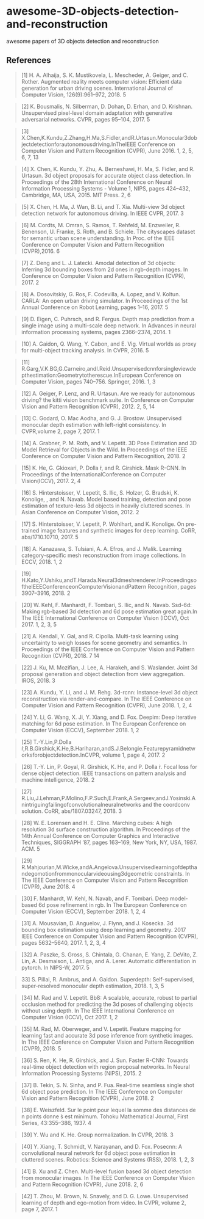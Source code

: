 # awesome-3D-objects-detection-and-reconstruction
awesome papers of 3D objects detection and reconstruction

## References
> [1] H. A. Alhaija, S. K. Mustikovela, L. Mescheder, A. Geiger, and C. Rother. Augmented reality meets computer vision: Efficient data generation for urban driving scenes. International Journal of Computer Vision, 126(9):961–972, 2018. 5

> [2] K. Bousmalis, N. Silberman, D. Dohan, D. Erhan, and D. Krishnan. Unsupervised pixel-level domain adaptation with generative adversarial networks. CVPR, pages 95–104, 2017. 5

> [3] X.Chen,K.Kundu,Z.Zhang,H.Ma,S.Fidler,andR.Urtasun.Monocular3dobjectdetectionforautonomousdriving.InTheIEEE Conference on Computer Vision and Pattern Recognition (CVPR), June 2016. 1, 2, 5, 6, 7, 13

> [4] X. Chen, K. Kundu, Y. Zhu, A. Berneshawi, H. Ma, S. Fidler, and R. Urtasun. 3d object proposals for accurate object class detection. In Proceedings of the 28th International Conference on Neural Information Processing Systems - Volume 1, NIPS, pages 424–432, Cambridge, MA, USA, 2015. MIT Press. 2, 6

>[5] X. Chen, H. Ma, J. Wan, B. Li, and T. Xia. Multi-view 3d object detection network for autonomous driving. In IEEE CVPR, 2017. 3

>[6] M. Cordts, M. Omran, S. Ramos, T. Rehfeld, M. Enzweiler, R. Benenson, U. Franke, S. Roth, and B. Schiele. The cityscapes dataset for semantic urban scene understanding. In Proc. of the IEEE Conference on Computer Vision and Pattern Recognition (CVPR),2016. 6

>[7] Z. Deng and L. J. Latecki. Amodal detection of 3d objects: Inferring 3d bounding boxes from 2d ones in rgb-depth images. In
Conference on Computer Vision and Pattern Recognition (CVPR), 2017. 2

>[8] A. Dosovitskiy, G. Ros, F. Codevilla, A. Lopez, and V. Koltun. CARLA: An open urban driving simulator. In Proceedings of the 1st Annual Conference on Robot Learning, pages 1–16, 2017. 5

>[9] D. Eigen, C. Puhrsch, and R. Fergus. Depth map prediction from a single image using a multi-scale deep network. In Advances in neural information processing systems, pages 2366–2374, 2014. 1

>[10] A. Gaidon, Q. Wang, Y. Cabon, and E. Vig. Virtual worlds as proxy for multi-object tracking analysis. In CVPR, 2016. 5

>[11] R.Garg,V.K.BG,G.Carneiro,andI.Reid.Unsupervisedcnnforsingleviewdepthestimation:Geometrytotherescue.InEuropean
Conference on Computer Vision, pages 740–756. Springer, 2016. 1, 3

>[12] A. Geiger, P. Lenz, and R. Urtasun. Are we ready for autonomous driving? the kitti vision benchmark suite. In Conference on Computer Vision and Pattern Recognition (CVPR), 2012. 2, 5, 14

>[13] C. Godard, O. Mac Aodha, and G. J. Brostow. Unsupervised monocular depth estimation with left-right consistency. In CVPR,volume 2, page 7, 2017. 1

>[14] A. Grabner, P. M. Roth, and V. Lepetit. 3D Pose Estimation and 3D Model Retrieval for Objects in the Wild. In Proceedings of the IEEE Conference on Computer Vision and Pattern Recognition, 2018. 2

>[15] K. He, G. Gkioxari, P. Dolla ́r, and R. Girshick. Mask R-CNN. In Proceedings of the InternationalConference on Computer Vision(ICCV), 2017. 2, 4
 
>[16] S. Hinterstoisser, V. Lepetit, S. Ilic, S. Holzer, G. Bradski, K. Konolige, , and N. Navab. Model based training, detection and pose estimation of texture-less 3d objects in heavily cluttered scenes. In Asian Conference on Computer Vision, 2012. 2

>[17] S. Hinterstoisser, V. Lepetit, P. Wohlhart, and K. Konolige. On pre-trained image features and synthetic images for deep learning. CoRR, abs/1710.10710, 2017. 5

>[18] A. Kanazawa, S. Tulsiani, A. A. Efros, and J. Malik. Learning category-specific mesh reconstruction from image collections. In ECCV, 2018. 1, 2
 
>[19] H.Kato,Y.Ushiku,andT.Harada.Neural3dmeshrenderer.InProceedingsoftheIEEEConferenceonComputerVisionandPattern
Recognition, pages 3907–3916, 2018. 2

>[20] W. Kehl, F. Manhardt, F. Tombari, S. Ilic, and N. Navab. Ssd-6d: Making rgb-based 3d detection and 6d pose estimation great again.In The IEEE International Conference on Computer Vision (ICCV), Oct 2017. 1, 2, 3, 5

>[21] A. Kendall, Y. Gal, and R. Cipolla. Multi-task learning using uncertainty to weigh losses for scene geometry and semantics. In Proceedings of the IEEE Conference on Computer Vision and Pattern Recognition (CVPR), 2018. 7 14
 
>[22] J. Ku, M. Mozifian, J. Lee, A. Harakeh, and S. Waslander. Joint 3d proposal generation and object detection from view aggregation. IROS, 2018. 3

>[23] A. Kundu, Y. Li, and J. M. Rehg. 3d-rcnn: Instance-level 3d object reconstruction via render-and-compare. In The IEEE Conference on Computer Vision and Pattern Recognition (CVPR), June 2018. 1, 2, 4

>[24] Y. Li, G. Wang, X. Ji, Y. Xiang, and D. Fox. Deepim: Deep iterative matching for 6d pose estimation. In The European Conference on Computer Vision (ECCV), September 2018. 1, 2

>[25] T.-Y.Lin,P.Dolla ́r,R.B.Girshick,K.He,B.Hariharan,andS.J.Belongie.Featurepyramidnetworksforobjectdetection.InCVPR, volume 1, page 4, 2017. 2

>[26] T.-Y. Lin, P. Goyal, R. Girshick, K. He, and P. Dolla ́r. Focal loss for dense object detection. IEEE transactions on pattern analysis and machine intelligence, 2018. 2

>[27] R.Liu,J.Lehman,P.Molino,F.P.Such,E.Frank,A.Sergeev,andJ.Yosinski.Anintriguingfailingofconvolutionalneuralnetworks and the coordconv solution. CoRR, abs/1807.03247, 2018. 3

>[28] W. E. Lorensen and H. E. Cline. Marching cubes: A high resolution 3d surface construction algorithm. In Proceedings of the 14th Annual Conference on Computer Graphics and Interactive Techniques, SIGGRAPH ’87, pages 163–169, New York, NY, USA, 1987. ACM. 5

>[29] R.Mahjourian,M.Wicke,andA.Angelova.Unsupervisedlearningofdepthandegomotionfrommonocularvideousing3dgeometric constraints. In The IEEE Conference on Computer Vision and Pattern Recognition (CVPR), June 2018. 4

>[30] F. Manhardt, W. Kehl, N. Navab, and F. Tombari. Deep model-based 6d pose refinement in rgb. In The European Conference on Computer Vision (ECCV), September 2018. 1, 2, 4

>[31] A. Mousavian, D. Anguelov, J. Flynn, and J. Kosecka. 3d bounding box estimation using deep learning and geometry. 2017 IEEE Conference on Computer Vision and Pattern Recognition (CVPR), pages 5632–5640, 2017. 1, 2, 3, 4

>[32] A. Paszke, S. Gross, S. Chintala, G. Chanan, E. Yang, Z. DeVito, Z. Lin, A. Desmaison, L. Antiga, and A. Lerer. Automatic differentiation in pytorch. In NIPS-W, 2017. 5

>33] S. Pillai, R. Ambrus, and A. Gaidon. Superdepth: Self-supervised, super-resolved monocular depth estimation, 2018. 1, 3, 5

>[34] M. Rad and V. Lepetit. Bb8: A scalable, accurate, robust to partial occlusion method for predicting the 3d poses of challenging objects without using depth. In The IEEE International Conference on Computer Vision (ICCV), Oct 2017. 1, 2

>[35] M. Rad, M. Oberweger, and V. Lepetit. Feature mapping for learning fast and accurate 3d pose inference from synthetic images. In The IEEE Conference on Computer Vision and Pattern Recognition (CVPR), 2018. 5

>[36] S. Ren, K. He, R. Girshick, and J. Sun. Faster R-CNN: Towards real-time object detection with region proposal networks. In Neural Information Processing Systems (NIPS), 2015. 2

>[37] B. Tekin, S. N. Sinha, and P. Fua. Real-time seamless single shot 6d object pose prediction. In The IEEE Conference on Computer Vision and Pattern Recognition (CVPR), June 2018. 2

>[38] E. Weiszfeld. Sur le point pour lequel la somme des distances de n points donne ́s est minimum. Tohoku Mathematical Journal, First Series, 43:355–386, 1937. 4

>[39] Y. Wu and K. He. Group normalization. In CVPR, 2018. 3

>[40] Y. Xiang, T. Schmidt, V. Narayanan, and D. Fox. Posecnn: A convolutional neural network for 6d object pose estimation in cluttered scenes. Robotics: Science and Systems (RSS), 2018. 1, 2, 3

>[41] B. Xu and Z. Chen. Multi-level fusion based 3d object detection from monocular images. In The IEEE Conference on Computer Vision and Pattern Recognition (CVPR), June 2018. 2, 6

>[42] T. Zhou, M. Brown, N. Snavely, and D. G. Lowe. Unsupervised learning of depth and ego-motion from video. In CVPR, volume 2, page 7, 2017. 1
